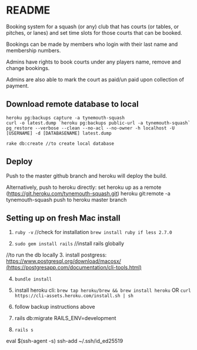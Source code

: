 # README

Booking system for a squash (or any) club that has courts (or tables, or pitches, or lanes) and set time slots for those courts that can be booked.

Bookings can be made by members who login with their last name and membership numbers.

Admins have rights to book courts under any players name, remove and change bookings.

Admins are also able to mark the court as paid/un paid upon collection of payment. 


## Download remote database to local

```
heroku pg:backups capture -a tynemouth-squash
curl -o latest.dump `heroku pg:backups public-url -a tynemouth-squash`
pg_restore --verbose --clean --no-acl --no-owner -h localhost -U [USERNAME] -d [DATABASENAME] latest.dump

rake db:create //to create local database
```
## Deploy

Push to the master github branch and heroku will deploy the build.

Alternatively, push to heroku directly:
set heroku up as a remote (https://git.heroku.com/tynemouth-squash.git)
heroku git:remote -a tynemouth-squash
push to heroku master branch

## Setting up on fresh Mac install

1. `ruby -v` //check for installation
   `brew install ruby if less 2.7.0`

2. `sudo gem install rails` //install rails globally

//to run the db locally
3. install postgress: [https://www.postgresql.org/download/macosx/ (https://postgresapp.com/documentation/cli-tools.html)](https://www.slingacademy.com/article/how-to-set-up-postgresql-and-pgadmin-on-mac/)

4. `bundle install`

5. install heroku cli:
    `brew tap heroku/brew && brew install heroku`
    OR
    `curl https://cli-assets.heroku.com/install.sh | sh`

5. follow backup instructions above

6. rails db:migrate RAILS_ENV=development
7. `rails s`


eval $(ssh-agent -s)
ssh-add ~/.ssh/id_ed25519